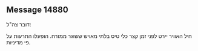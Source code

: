 ## Message 14880

דובר צה"ל:

חיל האוויר יירט לפני זמן קצר כלי טיס בלתי מאויש ששוגר ממזרח.
הופעלו התרעות על פי מדיניות.

